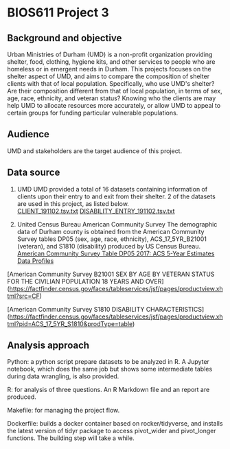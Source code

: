 # BIOS611 Project 3 

## Background and objective
Urban Ministries of Durham (UMD) is a non-profit organization providing shelter, food, clothing, hygiene kits, and other services to people who are homeless or in emergent needs in Durham. This projects focuses on the shelter aspect of UMD, and aims to compare the composition of shelter clients with that of local population. Specifically, who use UMD's shelter? Are their composition different from that of local population, in terms of sex, age, race, ethnicity, and veteran status? Knowing who the clients are may help UMD to allocate resources more accurately, or allow UMD to appeal to certain groups for funding particular vulnerable populations.

## Audience
UMD and stakeholders are the target audience of this project. 

## Data source
 
1. UMD
UMD provided a total of 16 datasets containing information of clients upon their entry to and exit from their shelter. 2 of the datasets are used in this project, as listed below.    
[CLIENT_191102.tsv.txt](https://github.com/datasci611/bios611-projects-fall-2019-yench/blob/master/project_3/data/raw/CLIENT_191102.tsv.txt)
[DISABILITY_ENTRY_191102.tsv.txt](https://github.com/datasci611/bios611-projects-fall-2019-yench/blob/master/project_3/data/raw/DISABILITY_ENTRY_191102.tsv.txt)

2. United Census Bureau American Community Survey
The demographic data of Durham county is obtained from the American Community Survey tables DP05 (sex, age, race, ethnicity), ACS_17_5YR_B21001 (veteran), and S1810 (disability) produced by US Census Bureau.  
[American Community Survey Table DP05 2017: ACS 5-Year Estimates Data Profiles](https://data.census.gov/cedsci/table?hidePreview=true&g=0600000US3706390932&q=Durham%20township,%20Durham%20County,%20North%20Carolina&table=DP05&tid=ACSDP5Y2017.DP05&lastDisplayedRow=93&y=)

[American Community Survey B21001 SEX BY AGE BY VETERAN STATUS FOR THE CIVILIAN POPULATION 18 YEARS AND OVER]
(https://factfinder.census.gov/faces/tableservices/jsf/pages/productview.xhtml?src=CF)

[American Community Survey S1810 DISABILITY CHARACTERISTICS]
(https://factfinder.census.gov/faces/tableservices/jsf/pages/productview.xhtml?pid=ACS_17_5YR_S1810&prodType=table)


## Analysis approach
Python: a python script prepare datasets to be analyzed in R. A Jupyter notebook, which does the same job but shows some intermediate tables during data wrangling, is also provided.   

R: for analysis of three questions. An R Markdown file and an report are produced.  

Makefile: for managing the project flow.

Dockerfile: builds a docker container based on rocker/tidyverse, and installs the latest version of tidyr package to access pivot_wider and pivot_longer functions. The building step will take a while.
